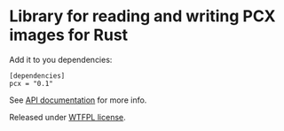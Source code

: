 Library for reading and writing PCX images for Rust
=======================

Add it to you dependencies:

    [dependencies]
    pcx = "0.1"

See [API documentation](https://docs.rs/pcx/0.1.2/pcx/) for more info.

Released under [WTFPL license](http://www.wtfpl.net/).
